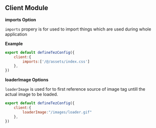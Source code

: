 ## Client Module

**imports Option**

`imports` propery is for used to import things which are used during whole application

**Example**

```js
export default defineTezConfig({  
    client:{  
        imports:['/@/assets/index.css']  
    },  
})  
```


**loaderImage Options**  

`loaderImage` is used for to first reference source of image tag untill the actual image to be loaded.   
```js
export default defineTezConfig({  
    client:{  
        loaderImage:"/images/loader.gif"  
    },  
})  
```
